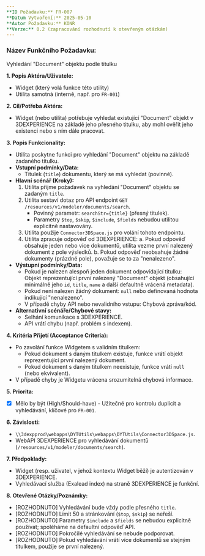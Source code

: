 ```yaml
---
**ID Požadavku:** FR-007
**Datum Vytvoření:** 2025-05-10
**Autor Požadavku:** KONR
**Verze:** 0.2 (zapracování rozhodnutí k otevřeným otázkám)
---
```


### Název Funkčního Požadavku:
Vyhledání "Document" objektu podle titulku

**1. Popis Aktéra/Uživatele:**
   - Widget (který volá funkce této utility)
   - Utilita samotná (interně, např. pro `FR-001`)

**2. Cíl/Potřeba Aktéra:**
   - Widget (nebo utilita) potřebuje vyhledat existující "Document" objekt v 3DEXPERIENCE na základě jeho přesného titulku, aby mohl ověřit jeho existenci nebo s ním dále pracovat.

**3. Popis Funkcionality:**
   - Utilita poskytne funkci pro vyhledání "Document" objektu na základě zadaného titulku.
   - **Vstupní podmínky/Data:**
     - Titulek (`title`) dokumentu, který se má vyhledat (povinné).
   - **Hlavní scénář (Kroky):**
     1. Utilita přijme požadavek na vyhledání "Document" objektu se zadaným `title`.
     2. Utilita sestaví dotaz pro API endpoint `GET /resources/v1/modeler/documents/search`.
        - Povinný parametr: `searchStr={title}` (přesný titulek).
        - Parametry `$top`, `$skip`, `$include`, `$fields` nebudou utilitou explicitně nastavovány.
     3. Utilita použije `Connector3DSpace.js` pro volání tohoto endpointu.
     4. Utilita zpracuje odpověď od 3DEXPERIENCE:
        a. Pokud odpověď obsahuje jeden nebo více dokumentů, utilita vezme první nalezený dokument z pole výsledků.
        b. Pokud odpověď neobsahuje žádné dokumenty (prázdné pole), považuje se to za "nenalezeno".
   - **Výstupní podmínky/Data:**
     - Pokud je nalezen alespoň jeden dokument odpovídající titulku: Objekt reprezentující první nalezený "Document" objekt (obsahující minimálně jeho `id`, `title`, `name` a další defaultně vrácená metadata).
     - Pokud není nalezen žádný dokument: `null` nebo definovaná hodnota indikující "nenalezeno".
     - V případě chyby API nebo nevalidního vstupu: Chybová zpráva/kód.
   - **Alternativní scénáře/Chybové stavy:**
     - Selhání komunikace s 3DEXPERIENCE.
     - API vrátí chybu (např. problém s indexem).

**4. Kritéria Přijetí (Acceptance Criteria):**
   - Po zavolání funkce Widgetem s validním titulkem:
     - Pokud dokument s daným titulkem existuje, funkce vrátí objekt reprezentující první nalezený dokument.
     - Pokud dokument s daným titulkem neexistuje, funkce vrátí `null` (nebo ekvivalent).
   - V případě chyby je Widgetu vrácena srozumitelná chybová informace.

**5. Priorita:**
   - [X] Mělo by být (High/Should-have) - Užitečné pro kontrolu duplicit a vyhledávání, klíčové pro `FR-001`.

**6. Závislosti:**
   - `\\3dexpprod\webapps\DYTUtils\webapps\DYTUtils\Connector3DSpace.js`.
   - WebAPI 3DEXPERIENCE pro vyhledávání dokumentů (`/resources/v1/modeler/documents/search`).

**7. Předpoklady:**
   - Widget (resp. uživatel, v jehož kontextu Widget běží) je autentizován v 3DEXPERIENCE.
   - Vyhledávací služba (Exalead index) na straně 3DEXPERIENCE je funkční.

**8. Otevřené Otázky/Poznámky:**
   - [ROZHODNUTO] Vyhledávání bude vždy podle přesného `title`.
   - [ROZHODNUTO] Limit 50 a stránkování (`$top`, `$skip`) se neřeší.
   - [ROZHODNUTO] Parametry `$include` a `$fields` se nebudou explicitně používat; spoléháme na defaultní odpověď API.
   - [ROZHODNUTO] Pokročilé vyhledávání se nebude podporovat.
   - [ROZHODNUTO] Pokud vyhledávání vrátí více dokumentů se stejným titulkem, použije se první nalezený.
